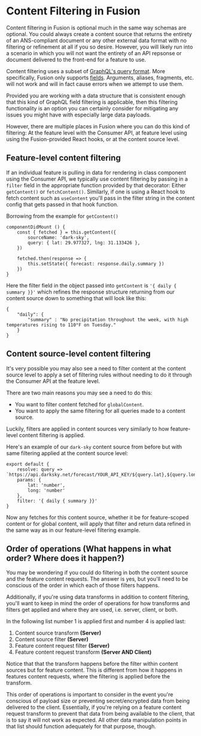Content Filtering in Fusion
===========================

Content filtering in Fusion is optional much in the same way schemas are optional. You could always create a content source that returns the entirety of an ANS-compliant document or any other external data format with no filtering or refinement at all if you so desire. However, you will likely run into a scenario in which you will not want the entirety of an API repsonse or document delivered to the front-end for a feature to use.

Content filtering uses a subset of [GraphQL's query format](https://graphql.org/learn/queries/). More specifically, Fusion only supports [fields](https://graphql.org/learn/queries/#fields). Arguments, aliases, fragments, etc. will not work and will in fact cause errors when we attempt to use them.

Provided you are working with a data structure that is consistent enough that this kind of GraphQL field filtering is applicable, then this filtering functionality is an option you can certainly consider for mitigating any issues you might have with especially large data payloads.

However, there are multiple places in Fusion where you can do this kind of filtering: At the feature level with the Consumer API, at feature level using using the Fusion-provided React hooks, or at the content source level.

Feature-level content filtering
-------------------------------

If an individual feature is pulling in data for rendering in class component using the Consumer API, we typically use content filtering by passing in a `filter` field in the appropriate function provided by that decorator: Either `getContent()` or `fetchContent()`. Similarly, if one is using a React hook to fetch content such as `useContent` you'll pass in the filter string in the content config that gets passed in that hook function.

Borrowing from the example for `getContent()`

    componentDidMount () {
        const { fetched } = this.getContent({
            sourceName: 'dark-sky',
            query: { lat: 29.977327, lng: 31.133426 },
        })
    
        fetched.then(response => {
            this.setState({ forecast: response.daily.summary })
        })
    }
    

Here the filter field in the object passed into `getContent` is `'{ daily { summary }}'` which refines the response structure returning from our content source down to something that will look like this:

    {
        "daily": {
            "summary" : "No precipitation throughout the week, with high temperatures rising to 110°F on Tuesday."
        }
    }
    

Content source-level content filtering
--------------------------------------

It's very possible you may also see a need to filter content at the content source level to apply a set of filtering rules without needing to do it through the Consumer API at the feature level.

There are two main reasons you may see a need to do this:

*   You want to filter content fetched for `globalContent`.
*   You want to apply the same filtering for all queries made to a content source.

Luckily, filters are applied in content sources very similarly to how feature-level content filtering is applied.

Here's an example of our `dark-sky` content source from before but with same filtering applied at the content source level:

    export default {
        resolve: query => `https://api.darksky.net/forecast/YOUR_API_KEY/${query.lat},${query.long}`,
        params: {
            lat: 'number',
            long: 'number'
        },
        filter: '{ daily { summary }}'
    }
    

Now any fetches for this content source, whether it be for feature-scoped content or for global content, will apply that filter and return data refined in the same way as in our feature-level filtering example.

Order of operations (What happens in what order? Where does it happen?)
-----------------------------------------------------------------------

You may be wondering if you could do filtering in both the content source and the feature content requests. The answer is yes, but you'll need to be conscious of the order in which each of those filters happens.

Additionally, if you're using data transforms in addition to content filtering, you'll want to keep in mind the order of operations for how transforms and filters get applied and where they are used, i.e. server, client, or both.

In the following list number 1 is applied first and number 4 is applied last:

1.  Content source transform **(Server)**
2.  Content source filter **(Server)**
3.  Feature content request filter **(Server)**
4.  Feature content request transform **(Server AND Client)**

Notice that that the transform happens before the filter within content sources but for feature content. This is different from how it happens in features content requests, where the filtering is applied before the transform.

This order of operations is important to consider in the event you're conscious of payload size or preventing secret/encrypted data from being delivered to the client. Essentially, if you're relying on a feature content request transform to prevent that data from being available to the client, that is to say it will not work as expected. All other data manipulation points in that list should function adequately for that purpose, though.